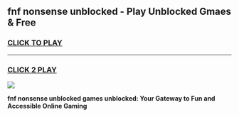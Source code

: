 
## fnf nonsense unblocked - Play Unblocked Gmaes & Free
<h3>
<a href="https://news.freeplayer.one?title=fnf_nonsense_unblocked&ref=23F">CLICK TO PLAY</a></h3>
<hr>

<h3>
<a href="https://news.freeplayer.one?title=fnf_nonsense_unblocked&ref=23F">CLICK 2 PLAY</a>
  
</h3>

<a href="https://news.freeplayer.one?title=fnf_nonsense_unblocked&ref=23F/"><img src="https://clearcache.store/games.png"></a>


**fnf nonsense unblocked games unblocked: Your Gateway to Fun and Accessible Online Gaming**
